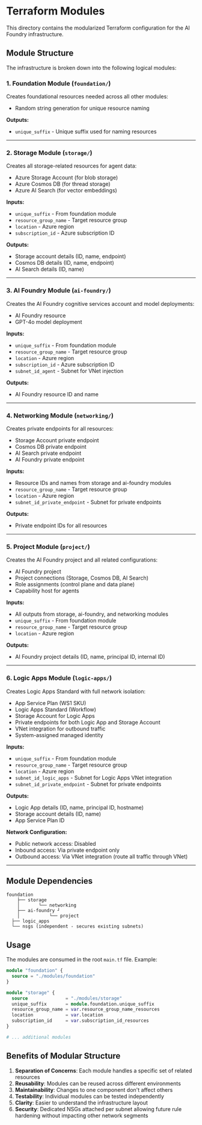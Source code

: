 # Terraform Modules

This directory contains the modularized Terraform configuration for the AI Foundry infrastructure.

## Module Structure

The infrastructure is broken down into the following logical modules:

### 1. Foundation Module (`foundation/`)

Creates foundational resources needed across all other modules:

- Random string generation for unique resource naming

**Outputs:**

- `unique_suffix` - Unique suffix used for naming resources

---

### 2. Storage Module (`storage/`)

Creates all storage-related resources for agent data:

- Azure Storage Account (for blob storage)
- Azure Cosmos DB (for thread storage)
- Azure AI Search (for vector embeddings)

**Inputs:**

- `unique_suffix` - From foundation module
- `resource_group_name` - Target resource group
- `location` - Azure region
- `subscription_id` - Azure subscription ID

**Outputs:**

- Storage account details (ID, name, endpoint)
- Cosmos DB details (ID, name, endpoint)
- AI Search details (ID, name)

---

### 3. AI Foundry Module (`ai-foundry/`)

Creates the AI Foundry cognitive services account and model deployments:

- AI Foundry resource
- GPT-4o model deployment

**Inputs:**

- `unique_suffix` - From foundation module
- `resource_group_name` - Target resource group
- `location` - Azure region
- `subscription_id` - Azure subscription ID
- `subnet_id_agent` - Subnet for VNet injection

**Outputs:**

- AI Foundry resource ID and name

---

### 4. Networking Module (`networking/`)

Creates private endpoints for all resources:

- Storage Account private endpoint
- Cosmos DB private endpoint
- AI Search private endpoint
- AI Foundry private endpoint

**Inputs:**

- Resource IDs and names from storage and ai-foundry modules
- `resource_group_name` - Target resource group
- `location` - Azure region
- `subnet_id_private_endpoint` - Subnet for private endpoints

**Outputs:**

- Private endpoint IDs for all resources

---

### 5. Project Module (`project/`)

Creates the AI Foundry project and all related configurations:

- AI Foundry project
- Project connections (Storage, Cosmos DB, AI Search)
- Role assignments (control plane and data plane)
- Capability host for agents

**Inputs:**

- All outputs from storage, ai-foundry, and networking modules
- `unique_suffix` - From foundation module
- `resource_group_name` - Target resource group
- `location` - Azure region

**Outputs:**

- AI Foundry project details (ID, name, principal ID, internal ID)

---

### 6. Logic Apps Module (`logic-apps/`)

Creates Logic Apps Standard with full network isolation:

- App Service Plan (WS1 SKU)
- Logic Apps Standard (Workflow)
- Storage Account for Logic Apps
- Private endpoints for both Logic App and Storage Account
- VNet integration for outbound traffic
- System-assigned managed identity

**Inputs:**

- `unique_suffix` - From foundation module
- `resource_group_name` - Target resource group
- `location` - Azure region
- `subnet_id_logic_apps` - Subnet for Logic Apps VNet integration
- `subnet_id_private_endpoint` - Subnet for private endpoints

**Outputs:**

- Logic App details (ID, name, principal ID, hostname)
- Storage account details (ID, name)
- App Service Plan ID

**Network Configuration:**

- Public network access: Disabled
- Inbound access: Via private endpoint only
- Outbound access: Via VNet integration (route all traffic through VNet)

---

## Module Dependencies

```
foundation
    ├── storage
    │       └── networking
    ├── ai-foundry ┘
    │           └── project
  ├── logic_apps
  └── nsgs (independent - secures existing subnets)
```

## Usage

The modules are consumed in the root `main.tf` file. Example:

```terraform
module "foundation" {
  source = "./modules/foundation"
}

module "storage" {
  source              = "./modules/storage"
  unique_suffix       = module.foundation.unique_suffix
  resource_group_name = var.resource_group_name_resources
  location            = var.location
  subscription_id     = var.subscription_id_resources
}

# ... additional modules
```

## Benefits of Modular Structure

1. **Separation of Concerns**: Each module handles a specific set of related resources
2. **Reusability**: Modules can be reused across different environments
3. **Maintainability**: Changes to one component don't affect others
4. **Testability**: Individual modules can be tested independently
5. **Clarity**: Easier to understand the infrastructure layout
6. **Security**: Dedicated NSGs attached per subnet allowing future rule hardening without impacting other network segments
